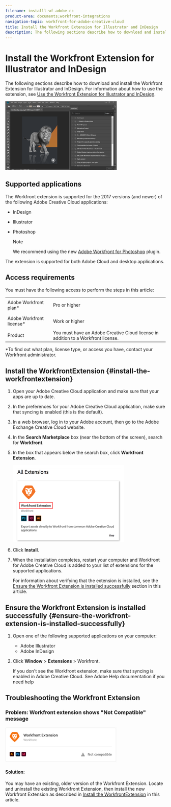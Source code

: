 ```yaml
---
filename: installl-wf-adobe-cc
product-area: documents;workfront-integrations
navigation-topic: workfront-for-adobe-creative-cloud
title: Install the Workfront Extension for Illustrator and InDesign
description: The following sections describe how to download and install the Workfront Extension for Illustrator and InDesign. For information about how to use the extension, see Use the Workfront Extension for Illustrator and InDesign.
---
```


# Install the Workfront Extension for Illustrator and InDesign

The following sections describe how to download and install the Workfront Extension for Illustrator and InDesign. For information about how to use the extension, see [Use the Workfront Extension for Illustrator and InDesign](../../documents/workfront-for-adobe-creative-cloud/use-wf-adobe-cc.md).

![Adobe__workfront_extension_panel_and_open_file.PNG](assets/adobe--workfront-extension-panel-and-open-file-350x215.png)

## Supported applications

The Workfront extension is supported for the 2017 versions (and newer) of the following Adobe Creative Cloud applications:

* InDesign
* Illustrator
* Photoshop

  >[!NOTE]
  >
  >We recommend using the new [Adobe Workfront for Photoshop](../../workfront-integrations-and-apps/adobe-workfront-for-creative-cloud/workfront-for-photoshop.md) plugin.

The extension is supported for both Adobe Cloud and desktop applications.

## Access requirements

You must have the following access to perform the steps in this article:

<table style="table-layout:auto"> 
 <col> 
 <col> 
 <tbody> 
  <tr> 
   <td role="rowheader">Adobe Workfront plan*</td> 
   <td> <p>Pro or higher</p> </td> 
  </tr> 
  <tr data-mc-conditions=""> 
   <td role="rowheader">Adobe Workfront license*</td> 
   <td> <p>Work or higher</p> </td> 
  </tr> 
  <tr> 
   <td role="rowheader">Product</td> 
   <td>You must have an Adobe Creative Cloud license in addition to a Workfront license.</td> 
  </tr> 
 </tbody> 
</table>

&#42;To find out what plan, license type, or access you have, contact your Workfront administrator.

## Install the WorkfrontExtension {#install-the-workfrontextension}

1. Open your Adobe Creative Cloud application and make sure that your apps are up to date.
1. In the preferences for your Adobe Creative Cloud application, make sure that syncing is enabled (this is the default).  

1. In a web browser, log in to your Adobe account, then go to the Adobe Exchange Creative Cloud website.
1. In the **Search Marketplace** box (near the bottom of the screen), search for **Workfront**.  

1. In the box that appears below the search box, click **Workfront Extension**.

   ![adobe_workfront_search_in_the_exchange.png](assets/adobe-workfront-search-in-the-exchange-350x240.png)

1. Click **Install**.
1. When the installation completes, restart your computer and Workfront for Adobe Creative Cloud is added to your list of extensions for the supported applications.

   For information about verifying that the extension is installed, see the [Ensure the Workfront Extension is installed successfully](#ensure-the-workfront-extension-is-installed-successfully) section in this article.

## Ensure the Workfront Extension is installed successfully {#ensure-the-workfront-extension-is-installed-successfully}

1. Open one of the following supported applications on your computer:

   * Adobe Illustrator
   * Adobe InDesign

1. Click **Window** > **Extensions** > Workfront.

   If you don't see the Workfront extension, make sure that syncing is enabled in Adobe Creative Cloud. See Adobe Help documentation if you need help

## Troubleshooting the Workfront Extension

### Problem: Workfront extension shows "Not Compatible" message

![](assets/acc-wf-not-compatible-error-message-350x109.png)

#### Solution:

You may have an existing, older version of the Workfront Extension. Locate and uninstall the existing Workfront Extension, then install the new Workfront Extension as described in [Install the WorkfrontExtension](#install-the-workfrontextension) in this article.
